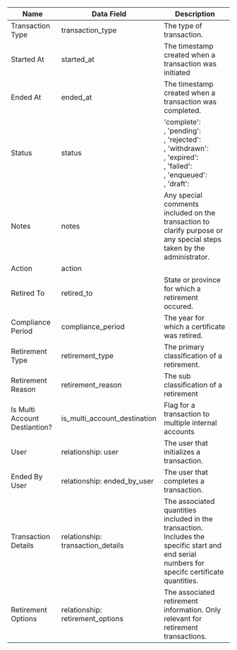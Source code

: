 | Name                          | Data Field                        | Description                                                                                                                                   |
|-------------------------------|-----------------------------------|-----------------------------------------------------------------------------------------------------------------------------------------------|
| Transaction Type              | transaction_type                  | The type of transaction.                                                                                                                      |
| Started At                    | started_at                        | The timestamp created when a transaction was initiated                                                                                        |
| Ended At                      | ended_at                          | The timestamp created when a transaction was completed.                                                                                       |
| Status                        | status                            | 'complete': <br>, 'pending': <br>, 'rejected': <br>, 'withdrawn': <br>, 'expired': <br>, 'failed': <br>, 'enqueued': <br>, 'draft': <br>|
| Notes                         | notes                             | Any special comments included on the transaction to clarify purpose or any special steps taken by the administrator.                          |
| Action                        | action                            |                                                                                                                                               |
| Retired To                    | retired_to                        | State or province for which a retirement occured.                                                                                             |
| Compliance Period             | compliance_period                 | The year for which a certificate was retired.                                                                                                 |
| Retirement Type               | retirement_type                   | The primary classification of a retirement.                                                                                                   |
| Retirement Reason             | retirement_reason                 | The sub classification of a retirement                                                                                                        |
| Is Multi Account Destiantion? | is\_multi\_account\_destination      | Flag for a transaction to multiple internal accounts                                                                                          |
| User                          | relationship: user                | The user that initializes a transaction.                                                                                                      |
| Ended By User                 | relationship: ended\_by\_user       | The user that completes a transaction.                                                                                                        |
| Transaction Details           | relationship: transaction_details | The associated quantities included in the transaction. Includes the specific start and end serial numbers for specifc certificate quantities. |
| Retirement Options            | relationship: retirement_options  | The associated retirement information. Only relevant for retirement transactions.                                                             |
